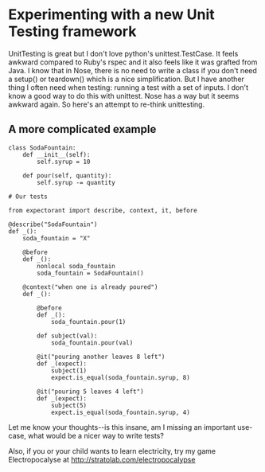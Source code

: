 Experimenting with a new Unit Testing framework
===============================================

UnitTesting is great but I don't love python's unittest.TestCase. It
feels awkward compared to Ruby's rspec and it also feels like it was
grafted from Java. I know that in Nose, there is no need to write a
class if you don't need a setup() or teardown() which is a nice
simplification. But I have another thing I often need when testing:
running a test with a set of inputs. I don't know a good way to do
this with unittest. Nose has a way but it seems awkward again. So
here's an attempt to re-think unittesting.


## A more complicated example
    class SodaFountain:
        def __init__(self):
            self.syrup = 10

        def pour(self, quantity):
            self.syrup -= quantity

    # Our tests

    from expectorant import describe, context, it, before

    @describe("SodaFountain")
    def _():
        soda_fountain = "X"

        @before
        def _():
            nonlocal soda_fountain
            soda_fountain = SodaFountain()

        @context("when one is already poured")
        def _():

            @before
            def _():
                soda_fountain.pour(1)

            def subject(val):
                soda_fountain.pour(val)

            @it("pouring another leaves 8 left")
            def _(expect):
                subject(1)
                expect.is_equal(soda_fountain.syrup, 8)

            @it("pouring 5 leaves 4 left")
            def _(expect):
                subject(5)
                expect.is_equal(soda_fountain.syrup, 4)


Let me know your thoughts--is this insane, am I missing an important use-case, what would be a nicer way to write tests?

Also, if you or your child wants to learn electricity, try my game Electropocalyse at http://stratolab.com/electropocalypse

